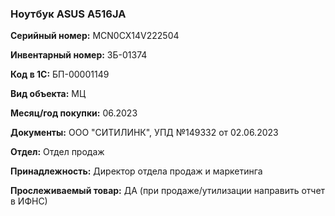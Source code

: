 ### Ноутбук ASUS A516JA </br>

**Серийный номер:** MCN0CX14V222504 </br>

**Инвентарный номер:** ЗБ-01374 </br>

**Код в 1С:** БП-00001149 </br>

**Вид объекта:** МЦ

**Месяц/год покупки:** 06.2023 </br>

**Документы:** ООО "СИТИЛИНК", УПД №149332 от 02.06.2023 </br>

**Отдел:** Отдел продаж </br>

**Принадлежность:** Директор отдела продаж и маркетинга </br>

**Прослеживаемый товар:** ДА (при продаже/утилизации направить отчет в ИФНС)

